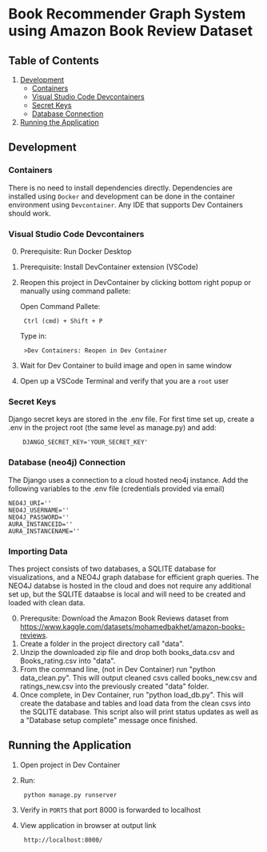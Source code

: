 # Book Recommender Graph System using Amazon Book Review Dataset

## Table of Contents
1. [Development](#development)
   - [Containers](#containers)
   - [Visual Studio Code Devcontainers](#visual-studio-code-devcontainers)
   - [Secret Keys](#secret-keys)
   - [Database Connection](#neo4j-connection)
2. [Running the Application](#running-the-application)

## Development

### Containers
There is no need to install dependencies directly. Dependencies are installed using `Docker` and development can be done in the container environment using `Devcontainer`. Any IDE that supports Dev Containers should work.

### Visual Studio Code Devcontainers
0. Prerequisite: Run Docker Desktop
1. Prerequisite: Install DevContainer extension (VSCode)
2. Reopen this project in DevContainer by clicking bottom right popup or manually using command pallete:

    Open Command Pallete:

        Ctrl (cmd) + Shift + P

    Type in: 

        >Dev Containers: Reopen in Dev Container

3. Wait for Dev Container to build image and open in same window
4. Open up a VSCode Terminal and verify that you are a `root` user

### Secret Keys
Django secret keys are stored in the .env file. For first time set up, create a .env in the project root (the same level as manage.py) and add:

        DJANGO_SECRET_KEY='YOUR_SECRET_KEY'

### Database (neo4j) Connection
The Django uses a connection to a cloud hosted neo4j instance. Add the following variables to the .env file (credentials provided via email)

    NEO4J_URI=''  
    NEO4J_USERNAME=''  
    NEO4J_PASSWORD=''  
    AURA_INSTANCEID=''  
    AURA_INSTANCENAME=''  

### Importing Data
Thes project consists of two databases, a SQLITE database for visualizations, and a NEO4J graph database for efficient graph queries.
The NEO4J databse is hosted in the cloud and does not require any additional set up, but the SQLITE dataabse is local and will need to be created and loaded with clean data.

0. Prerequsite: Download the Amazon Book Reviews dataset from https://www.kaggle.com/datasets/mohamedbakhet/amazon-books-reviews.
1. Create a folder in the project directory call "data".
2. Unzip the downloaded zip file and drop both books_data.csv and Books_rating.csv into "data".
3. From the command line, (not in Dev Container) run "python data_clean.py". This will output cleaned csvs called books_new.csv and ratings_new.csv into the previously created "data" folder. 
4. Once complete, in Dev Container, run "python load_db.py". This will create the database and tables and load data from the clean csvs into the SQLITE database. This script also will print status updates as well as a "Database setup complete" message once finished.

## Running the Application
1. Open project in Dev Container
2. Run:

        python manage.py runserver

3. Verify in `PORTS` that port 8000 is forwarded to localhost
4. View application in browser at output link

        http://localhost:8000/
